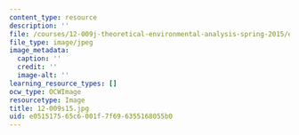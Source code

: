 ```yaml
---
content_type: resource
description: ''
file: /courses/12-009j-theoretical-environmental-analysis-spring-2015/e051517565c6001f7f696355168055b0_12-009s15.jpg
file_type: image/jpeg
image_metadata:
  caption: ''
  credit: ''
  image-alt: ''
learning_resource_types: []
ocw_type: OCWImage
resourcetype: Image
title: 12-009s15.jpg
uid: e0515175-65c6-001f-7f69-6355168055b0
---
```

